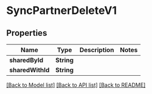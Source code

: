 # SyncPartnerDeleteV1

## Properties
Name | Type | Description | Notes
------------ | ------------- | ------------- | -------------
**sharedById** | **String** |  | 
**sharedWithId** | **String** |  | 

[[Back to Model list]](../README.md#documentation-for-models) [[Back to API list]](../README.md#documentation-for-api-endpoints) [[Back to README]](../README.md)


